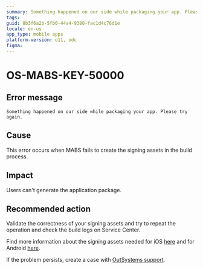 ```yaml
---
summary: Something happened on our side while packaging your app. Please try again.
tags:
guid: 8b3f6a2b-5fb0-44a4-9380-fac1d4c76d1e
locale: en-us
app_type: mobile apps
platform-version: o11, odc
figma:
---
```


# OS-MABS-KEY-50000

## Error message

`Something happened on our side while packaging your app. Please try again.`

## Cause

This error occurs when MABS fails to create the signing assets in the build process.

## Impact

Users can't generate the application package.

## Recommended action
Validate the correctness of your signing assets and try to repeat the operation and check the build logs on Service Center.

Find more information about the signing assets needed for iOS [here](https://success.outsystems.com/Documentation/11/Delivering_Mobile_Apps/Generate_and_Distribute_Your_Mobile_App/More_Information_on_Generating_and_Distributing_Mobile_Apps#for-ios) and for Android [here](https://success.outsystems.com/Documentation/11/Delivering_Mobile_Apps/Generate_and_Distribute_Your_Mobile_App/More_Information_on_Generating_and_Distributing_Mobile_Apps#for-android).

If the problem persists, create a case with [OutSystems support](https://www.outsystems.com/support/portal/open-support-case?ErrorCode=OS-MABS-KEY-50000).
